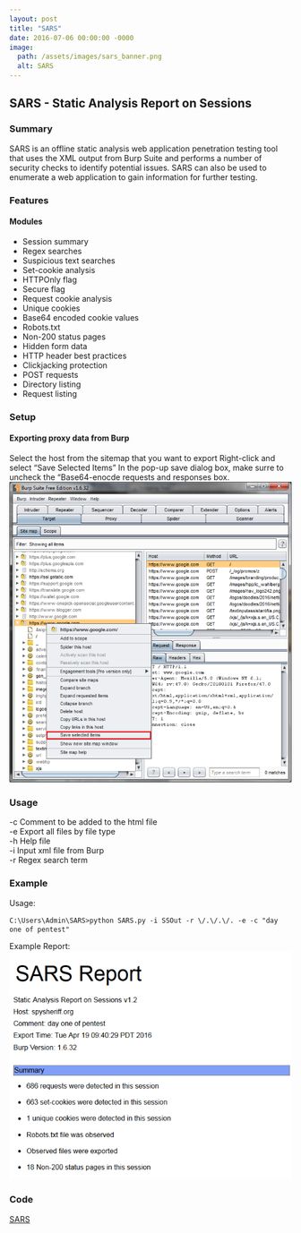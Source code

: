 ```yaml
---
layout: post
title: "SARS"
date: 2016-07-06 00:00:00 -0000
image:
  path: /assets/images/sars_banner.png
  alt: SARS
---
```


## SARS - Static Analysis Report on Sessions
### Summary
SARS is an offline static analysis web application penetration testing tool that uses the XML output from Burp Suite and performs a number of security checks to identify potential issues. SARS can also be used to enumerate a web application to gain information for further testing.

### Features
#### Modules
- Session summary
- Regex searches
- Suspicious text searches
- Set-cookie analysis
- HTTPOnly flag
- Secure flag
- Request cookie analysis
- Unique cookies
- Base64 encoded cookie values
- Robots.txt
- Non-200 status pages
- Hidden form data
- HTTP header best practices
- Clickjacking protection
- POST requests
- Directory listing
- Request listing

### Setup
#### Exporting proxy data from Burp
Select the host from the sitemap that you want to export
Right-click and select “Save Selected Items”
In the pop-up save dialog box, make surre to uncheck the “Base64-enocde requests and responses box.  
![Desktop View](/assets/images/sars_1.png) 

### Usage
-c Comment to be added to the html file  
-e Export all files by file type  
-h Help file  
-i Input xml file from Burp  
-r Regex search term  

### Example
Usage:
```
C:\Users\Admin\SARS>python SARS.py -i SSOut -r \/.\/.\/. -e -c "day one of pentest"
```
Example Report:  
![Desktop View](/assets/images/sars_2.png) 

### Code
[SARS](https://github.com/legalbutfrownedupon/sars)
